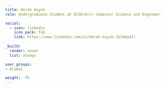 ```yaml
---
title: Derek Huynh 
role: Undergraduate Student at UCSD<br/> Computer Science and Engineering

social:
  - icon: linkedin
    icon_pack: fab
    link: https://www.linkedin.com/in/derek-huynh-31340a47/
    
_build:
  render: never
  list: always

user_groups:
- Alumni

weight: -75
---
```

